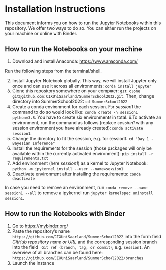 # Installation Instructions

This document informs you on how to run the Jupyter Notebooks within this repository. We offer two ways to do so. You can either run the projects on your machine or online with Binder.

## How to run the Notebooks on your machine

1. Download and install Anaconda: https://www.anaconda.com/

Run the following steps from the terminal/shell.

2. Install Jupyter Notebook globally. This way, we will install Jupyter only once and can use it across all environments: `conda install jupyter`
3. Clone this repository somewhere on your computer: `git clone git@github.com:CIXUniSaarland/SummerSchool2022.git`. Then, change directory into SummerSchool2022: `cd SummerSchool2022`
5. Create a conda environment for each session. For *session1* the command to do so would look like: `conda create -n session1 python=3.8`. You have to create six environments in total.
6.To activate an environment, run the command as follows (replace *session1* with any session environment you have already created): `conda activate session1`.
7. Change the directory to fit the session, e.g. for session1: `cd "Day 1 - Bayesian Inference"`
8. Install the requirements for the session (those packages will only be available within the currently activated environment): `pip install -r requirements.txt`
9. Add environment (here *session1*) as a kernel to Jupyter Notebook: `python -m ipykernel install --user --name=session1`
10. Deactivate environment after installing the requirements: `conda deactivate`

In case you need to remove an environment, run `conda remove --name session1 --all` to remove a ipykernel run `jupyter kernelspec uninstall session1`.

## How to run the Notebooks with Binder

1. Go to https://mybinder.org/ 
2. Paste the repository's name `https://github.com/CIXUniSaarland/SummerSchool2022`  into the form field *GitHub repository name or URL* and the corresponding session branch into the field ` Git ref (branch, tag, or commit)`, e.g. `session1`. An overview of all branches can be found here: `https://github.com/CIXUniSaarland/SummerSchool2022/branches`
3. Launch the instance
